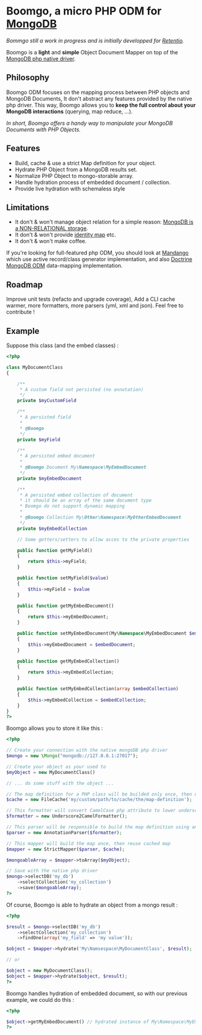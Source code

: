 Boomgo, a micro PHP ODM for [MongoDB](http://www.mongodb.org/)
==============================================================

_Bommgo still a work in progress and is initially developped for [Retentio](http://retent.io)._

Boomgo is a **light** and **simple** Object Document Mapper on top of the [MongoDB php native driver](http://php.net/mongo).

Philosophy
-------------

Boomgo ODM focuses on the mapping process between PHP objects and MongoDB Documents, It don't abstract any features provided by the native php driver. This way, Boomgo allows you to **keep the full control about your MongoDB interactions** (querying, map reduce, ...).

_In short, Boomgo offers a handy way to manipulate your MongoDB Documents with PHP Objects._

Features
--------

* Build, cache & use a strict Map definition for your object.
* Hydrate PHP Object from a MongoDB results set.
* Normalize PHP Object to mongo-storable array.
* Handle hydration process of embedded document / collection.
* Provide live hydration with schemaless style

Limitations
-----------

* It don't & won't manage object relation for a simple reason: [MongoDB is a NON-RELATIONAL storage](http://www.mongodb.org/display/DOCS/Database+References).
* It don't & won't provide [identity map](http://en.wikipedia.org/wiki/Identity_map) etc.
* It don't & won't make coffee.

If you're looking for full-featured php ODM, you should look at [Mandango](https://github.com/mandango/mandango) which use active record/class generator implementation, and also [Doctrine MongoDB ODM](http://www.doctrine-project.org/projects/mongodb_odm/current/docs/en) data-mapping implementation.

Roadmap
-------

Improve unit tests (refacto and upgrade coverage), Add a CLI cache warmer, more formatters, more parsers (yml, xml and json). Feel free to contribute !

Example
-------

Suppose this class (and the embed classes) :

```php
<?php

class MyDocumentClass
{

    /**
     * A custom field not persisted (no annotation)
     */
    private $myCustomField

    /**
     * A persisted field
     *
     * @Boomgo
     */
    private $myField

    /**
     * A persisted embed document
     *
     * @Boomgo Document My\Namespace\MyEmbedDocument
     */
    private $myEmbedDocument

    /**
     * A persisted embed collection of document
     * it should be an array of the same document type
     * Boomgo do not support dynamic mapping
     *
     * @Boomgo Collection My\Other\Namespace\MyOtherEmbedDocument
     */
    private $myEmbedCollection

    // Some getters/setters to allow acces to the private properties

    public function getMyField()
    {
        return $this->myField;
    }

    public function setMyField($value)
    {
        $this->myField = $value
    }

    public function getMyEmbedDocument()
    {
        return $this->myEmbedDocument;
    }

    public function setMyEmbedDocument(My\Namespace\MyEmbedDocument $embedDocument)
    {
        $this->myEmbedDocument = $embedDocument;
    }

    public function getMyEmbedCollection()
    {
        return $this->myEmbedCollection;
    }

    public function setMyEmbedCollection(array $embedCollection)
    {
        $this->myEmbedCollection = $embedCollection;
    }
}
?>
```

Boomgo allows you to store it like this :

```php
<?php

// Create your connection with the native mongoDB php driver
$mongo = new \Mongo("mongodb://127.0.0.1:27017");

// Create your object as your used to
$myObject = new MyDocumentClass()

// ... do some stuff with the object ...

// The map definition for a PHP class will be builded only once, then cached to the disk.
$cache = new FileCache('my/custom/path/to/cache/the/map-definition');

// This formatter will convert CamelCase php attribute to lower underscore mongo key
$formatter = new Underscore2CamelFormatter();

// This parser will be responsible to build the map definition using annotation @Boomgo
$parser = new AnnotationParser($formatter);

// This mapper will build the map once, then reuse cached map
$mapper = new StrictMapper($parser, $cache);

$mongoableArray = $mapper->toArray($myObject);

// Save with the native php driver
$mongo->selectDB('my_db')
    ->selectCollection('my_collection')
    ->save($mongoableArray);
?>
```

Of course, Boomgo is able to hydrate an object from a mongo result :

```php
<?php

$result = $mongo->selectDB('my_db')
    ->selectCollection('my_collection')
    ->findOne(array('my_field' => 'my value'));

$object = $mapper->hydrate('My\Namsespace\MyDocumentClass', $result);

// or

$object = new MyDocumentClass();
$object = $mapper->hydrate($object, $result);
?>
```

Boomgo handles hydration of embedded document, so with our previous example, we could do this :

```php
<?php

$object->getMyEmbedDocument() // hydrated instance of My\Namespace\MyEmbedDocument
?>
```
